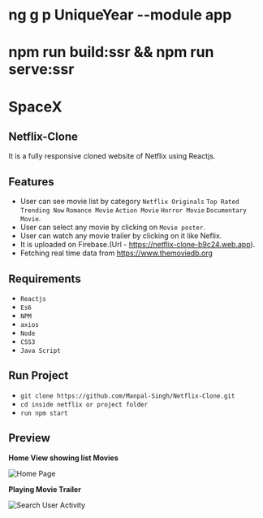 # ng g p UniqueYear --module app
# npm run build:ssr && npm run serve:ssr


# SpaceX

Netflix-Clone
------------------------------
It is a fully responsive cloned website of Netflix using Reactjs.

Features
------------------------------
* User can see movie list by category `Netflix Originals`  `Top Rated` `Trending Now` `Romance Movie` `Action Movie` `Horror Movie` `Documentary Movie`.
* User can select any movie by clicking on `Movie poster`.
* User can watch any movie trailer by clicking on it like Neflix.
* It is uploaded on Firebase.(Url - https://netflix-clone-b9c24.web.app).
* Fetching real time data from https://www.themoviedb.org

Requirements
------------------------------

* ``Reactjs``
* ``Es6``
* ``NPM``
* ``axios``
* ``Node``
* ``CSS3``
* ``Java Script``

Run Project
------------------------------
* ``git clone https://github.com/Manpal-Singh/Netflix-Clone.git ``
* ``cd inside netflix or project folder``
* ``run npm start``


Preview
------------------------------

**Home View showing list Movies**

![Home Page](https://imgur.com/a71Ty0k.jpg)

**Playing Movie Trailer**

![Search User Activity](https://imgur.com/LiGokTP.jpg)
